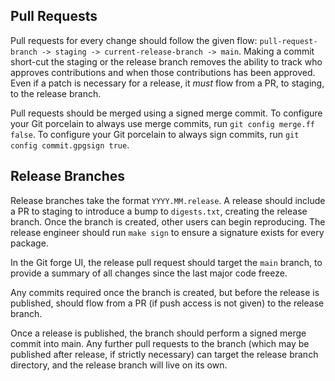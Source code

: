 ## Pull Requests

Pull requests for every change should follow the given flow:
`pull-request-branch -> staging -> current-release-branch -> main`. Making a
commit short-cut the staging or the release branch removes the ability to track
who approves contributions and when those contributions has been approved. Even
if a patch is necessary for a release, it _must_ flow from a PR, to staging, to
the release branch.

Pull requests should be merged using a signed merge commit. To configure your
Git porcelain to always use merge commits, run `git config merge.ff false`. To
configure your Git porcelain to always sign commits, run `git config
commit.gpgsign true`.

## Release Branches

Release branches take the format `YYYY.MM.release`. A release should include a
PR to staging to introduce a bump to `digests.txt`, creating the release
branch. Once the branch is created, other users can begin reproducing. The
release engineer should run `make sign` to ensure a signature exists for every
package.

In the Git forge UI, the release pull request should target the `main` branch,
to provide a summary of all changes since the last major code freeze.

Any commits required once the branch is created, but before the release is
published, should flow from a PR (if push access is not given) to the release
branch.

Once a release is published, the branch should perform a signed merge commit
into main. Any further pull requests to the branch (which may be published
after release, if strictly necessary) can target the release branch directory,
and the release branch will live on its own.
